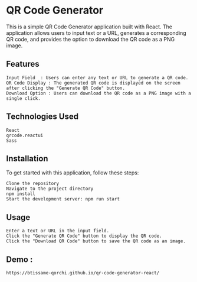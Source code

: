 # QR Code Generator

This is a simple QR Code Generator application built with React. The application allows users to input text or a URL, generates a corresponding QR code, and provides the option to download the QR code as a PNG image.

## Features

    Input Field  : Users can enter any text or URL to generate a QR code.
    QR Code Display : The generated QR code is displayed on the screen after clicking the "Generate QR Code" button.
    Download Option : Users can download the QR code as a PNG image with a single click.

## Technologies Used

    React
    qrcode.reactui
    Sass

## Installation

To get started with this application, follow these steps:

    Clone the repository
    Navigate to the project directory
    npm install
    Start the development server: npm run start

## Usage

    Enter a text or URL in the input field.
    Click the "Generate QR Code" button to display the QR code.
    Click the "Download QR Code" button to save the QR code as an image.

## Demo :

    https://btissame-qorchi.github.io/qr-code-generator-react/
